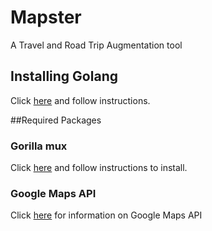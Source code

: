 # Mapster
A Travel and Road Trip Augmentation tool

## Installing Golang
Click [here](https://golang.org/doc/install) and follow instructions.

##Required Packages
### Gorilla mux
Click [here](https://github.com/gorilla/mux) and follow instructions to install.

### Google Maps API
Click [here](https://developers.google.com/maps/) for information on Google Maps API
